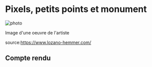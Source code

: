 # Pixels, petits points et monument

  ![photo](images/Exposition_2.jpeg)

Image d'une oeuvre de l'artiste

source:https://www.lozano-hemmer.com/


## **Compte rendu**
